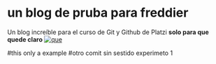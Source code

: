 # un blog de pruba para freddier
Un blog increíble para el curso de Git y Github de Platzi
**solo para que quede claro**
[![que](hola "que")](https://media.revistagq.com/photos/5ca5f6a77a3aec0df5496c59/16:9/w_1920,c_limit/bob_esponja_9564.png "que")





#this only a example
#otro comit sin sestido
experimeto 1
